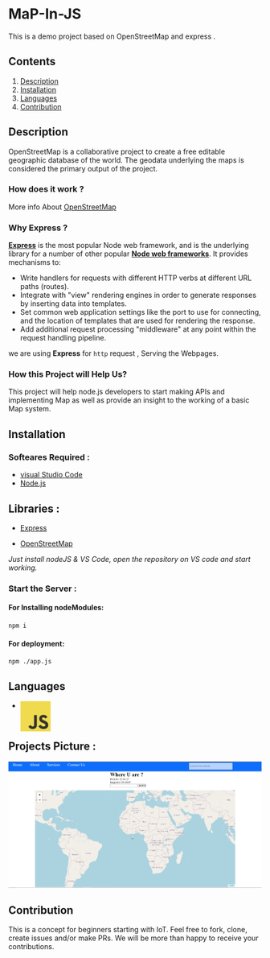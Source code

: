 # **MaP-In-JS**
This is a demo project based on OpenStreetMap and express .

## **Contents**
1. [Description](#description)
0. [Installation](#installation)
0. [Languages](#languages)
0. [Contribution](#contribution)

## **Description**
OpenStreetMap is a collaborative project to create a free editable geographic database of the world. The geodata underlying the maps is considered the primary output of the project.


### **How does it work ?**
 More info About [OpenStreetMap](https://socket.io/docs/v4/) 

<!-- img -->

### **Why Express ?**
[**Express**](https://expressjs.com/) is the most popular Node web framework, and is the underlying library for a number of other popular [**Node web frameworks**](https://expressjs.com/en/resources/frameworks.html). It provides mechanisms to:

- Write handlers for requests with different HTTP verbs at different URL paths (routes).
- Integrate with "view" rendering engines in order to generate responses by inserting data into templates.
- Set common web application settings like the port to use for connecting, and the location of templates that are used for rendering the response.
- Add additional request processing "middleware" at any point within the request handling pipeline.

we are using **Express** for ```http``` request , Serving the Webpages.

### How this Project will Help Us?
This project will help node.js developers to start making APIs and implementing Map as well as provide an insight to the working of a basic Map system.

## **Installation**
   ### Softeares Required :
   * [visual Studio Code](https://code.visualstudio.com/download)
   * [Node.js](https://nodejs.org/en/)

## **Libraries :**
 
 * [Express](https://expressjs.com/en/starter/hello-world.html)
 - [OpenStreetMap](https://wiki.openstreetmap.org/wiki/Main_Page)

_Just install nodeJS & VS Code, open the repository on VS code and start working._

### Start the Server :
#### For Installing nodeModules:
```
npm i
```
#### For deployment:
```
npm ./app.js
```

## **Languages**

- <img align="left" alt="C++" width="60px" src="https://raw.githubusercontent.com/github/explore/80688e429a7d4ef2fca1e82350fe8e3517d3494d/topics/javascript/javascript.png" />
<br>


## **Projects Picture :**
 <img alt="C++" src="Screenshot 2022-01-30 164518.png" />
<br>

## **Contribution**
This is a concept for beginners starting with IoT. Feel free to fork, clone, create issues and/or make PRs. We will be more than happy to receive your contributions.







